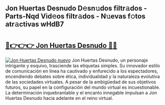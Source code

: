 ## Jon Huertas Desnudo D𝚎sn𝚞dos filtr𝚊dos - Parts-Nqd Vid𝚎os filtr𝚊dos - N𝚞evas f𝚘tos atr𝚊ctivas wHdB7

# <h2><a href="http://mb7evw.tromn.icu/?c=Jon+Huertas+Desnudo">🔗👉👉👉 Jon Huertas Desnudo 🔗🔗</a></h2>

[![Jon Huertas Desnudo nuevo](https://i.imgur.com/pEAQMta.gif)](http://mb7evw.tromn.icu/?c=Jon+Huertas+Desnudo)
Jon Huertas Desnudo, un personaje intrigante y esquivo, trasciende las etiquetas simples. Su innovador estilo de comunicación en línea ha cautivado y enfurecido a los espectadores, encendiendo debates sobre ética, individualidad y la naturaleza evolutiva de las sociedades virtuales. A pesar de la ambigüedad de sus objetivos futuros, su papel en la configuración del mundo virtual es incuestionable. La determinación inquebrantable y el encanto innegable impulsan a Jon Huertas Desnudo hacia adelante en el reino virtual.
